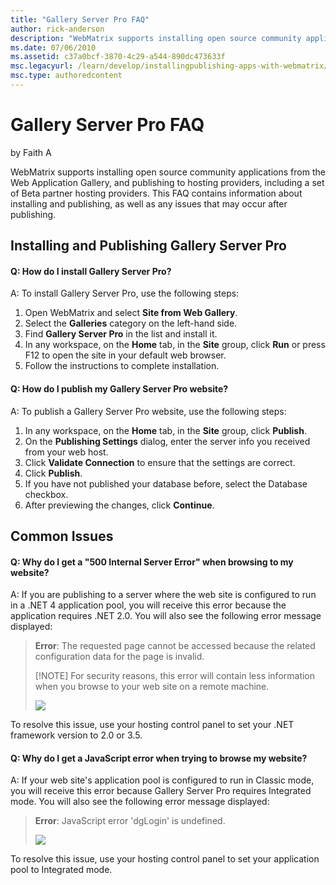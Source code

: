```yaml
---
title: "Gallery Server Pro FAQ"
author: rick-anderson
description: "WebMatrix supports installing open source community applications from the Web Application Gallery, and publishing to hosting providers, including a set of Be..."
ms.date: 07/06/2010
ms.assetid: c37a0bcf-3870-4c29-a544-890dc473633f
msc.legacyurl: /learn/develop/installingpublishing-apps-with-webmatrix/gallery-server-pro-faq
msc.type: authoredcontent
---
```

Gallery Server Pro FAQ
====================
by Faith A

WebMatrix supports installing open source community applications from the Web Application Gallery, and publishing to hosting providers, including a set of Beta partner hosting providers. This FAQ contains information about installing and publishing, as well as any issues that may occur after publishing.

## Installing and Publishing Gallery Server Pro

#### Q: How do I install Gallery Server Pro?

A: To install Gallery Server Pro, use the following steps:

1. Open WebMatrix and select **Site from Web Gallery**.
2. Select the **Galleries** category on the left-hand side.
3. Find **Gallery Server Pro** in the list and install it.
4. In any workspace, on the **Home** tab, in the **Site** group, click **Run** or press F12 to open the site in your default web browser.
5. Follow the instructions to complete installation.

#### Q: How do I publish my Gallery Server Pro website?

A: To publish a Gallery Server Pro website, use the following steps:

1. In any workspace, on the **Home** tab, in the **Site** group, click **Publish**.
2. On the **Publishing Settings** dialog, enter the server info you received from your web host.
3. Click **Validate Connection** to ensure that the settings are correct.
4. Click **Publish**.
5. If you have not published your database before, select the Database checkbox.
6. After previewing the changes, click **Continue**.

## Common Issues

#### Q: Why do I get a "500 Internal Server Error" when browsing to my website?

A: If you are publishing to a server where the web site is configured to run in a .NET 4 application pool, you will receive this error because the application requires .NET 2.0. You will also see the following error message displayed:

> **Error**: The requested page cannot be accessed because the related configuration data for the page is invalid.
>
> [!NOTE]
> For security reasons, this error will contain less information when you browse to your web site on a remote machine.
>
> ![](gallery-server-pro-faq/_static/image1.png)

To resolve this issue, use your hosting control panel to set your .NET framework version to 2.0 or 3.5.

#### Q: Why do I get a JavaScript error when trying to browse my website?

A: If your web site's application pool is configured to run in Classic mode, you will receive this error because Gallery Server Pro requires Integrated mode. You will also see the following error message displayed:

> **Error**: JavaScript error 'dgLogin' is undefined.
>
> ![](gallery-server-pro-faq/_static/image3.png)

To resolve this issue, use your hosting control panel to set your application pool to Integrated mode.
